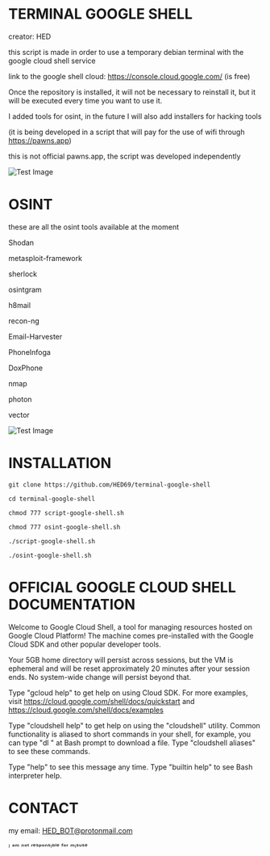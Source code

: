 # TERMINAL GOOGLE SHELL
creator: HED

this script is made in order to use a temporary debian terminal with the google cloud shell service

link to the google shell cloud: https://console.cloud.google.com/ (is free)

Once the repository is installed, it will not be necessary to reinstall it, but it will be executed every time you want to use it.

I added tools for osint, in the future I will also add installers for hacking tools

(it is being developed in a script that will pay for the use of wifi through https://pawns.app)

this is not official pawns.app, the script was developed independently

![Test Image](https://media.discordapp.net/attachments/906088924693286962/1042052294390333500/Screenshot_2022-11-15_13.22.31.png?width=899&height=478)

# OSINT
these are all the osint tools available at the moment

Shodan

metasploit-framework

sherlock

osintgram

h8mail

recon-ng

Email-Harvester

PhoneInfoga

DoxPhone

nmap

photon

vector

![Test Image](https://media.discordapp.net/attachments/1033030029858312312/1042463936332701897/Screenshot_2022-11-16_16.33.24.png)

# INSTALLATION
```
git clone https://github.com/HED69/terminal-google-shell
```
```
cd terminal-google-shell
```
```
chmod 777 script-google-shell.sh
```
```
chmod 777 osint-google-shell.sh
```
```
./script-google-shell.sh
```
```
./osint-google-shell.sh
```

# OFFICIAL GOOGLE CLOUD SHELL DOCUMENTATION


Welcome to Google Cloud Shell, a tool for managing resources hosted on Google Cloud Platform!
The machine comes pre-installed with the Google Cloud SDK and other popular developer tools.

Your 5GB home directory will persist across sessions, but the VM is ephemeral and will be reset
approximately 20 minutes after your session ends. No system-wide change will persist beyond that.

Type "gcloud help" to get help on using Cloud SDK. For more examples, visit
https://cloud.google.com/shell/docs/quickstart and https://cloud.google.com/shell/docs/examples

Type "cloudshell help" to get help on using the "cloudshell" utility.  Common functionality is
aliased to short commands in your shell, for example, you can type "dl <filename>" at Bash prompt to
download a file. Type "cloudshell aliases" to see these commands.

Type "help" to see this message any time. Type "builtin help" to see Bash interpreter help.



# CONTACT
my email: HED_BOT@protonmail.com




ᴵ ᵃᵐ ⁿᵒᵗ ʳᵉˢᵖᵒⁿˢᶦᵇˡᵉ ᶠᵒʳ ᵐᶦˢᵘˢᵉ
